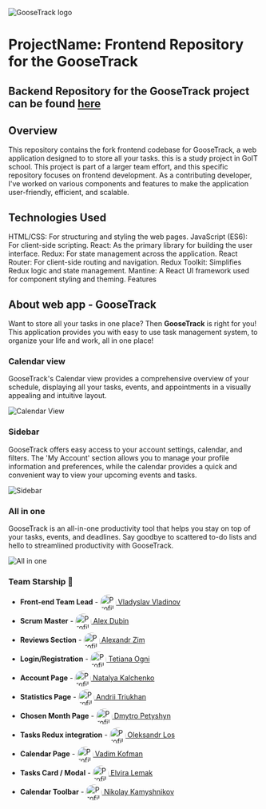 ![GooseTrack logo](assets/logo.png)
# ProjectName: Frontend Repository for the GooseTrack

## Backend Repository for the GooseTrack project can be found [here](https://github.com/em0nti/gt-backend)

## Overview
This repository contains the fork frontend codebase for GooseTrack, a web application designed to to store all your tasks. this is a study project in GoIT school. This project is part of a larger team effort, and this specific repository focuses on frontend development. As a contributing developer, I've worked on various components and features to make the application user-friendly, efficient, and scalable.

## Technologies Used
HTML/CSS: For structuring and styling the web pages.
JavaScript (ES6): For client-side scripting.
React: As the primary library for building the user interface.
Redux: For state management across the application.
React Router: For client-side routing and navigation.
Redux Toolkit: Simplifies Redux logic and state management.
Mantine: A React UI framework used for component styling and theming.
Features

## About web app - GooseTrack

Want to store all your tasks in one place? Then **GooseTrack** is right for you!
This application provides you with easy to use task management system, to organize your life and work, all in one place!

### Calendar view

GooseTrack's Calendar view provides a comprehensive overview of your schedule, displaying all your tasks, events, and appointments in a visually appealing and intuitive layout.

![Calendar View](assets/calendar.png)

### Sidebar

GooseTrack offers easy access to your account settings, calendar, and filters. The 'My Account' section allows you to manage your profile information and preferences, while the calendar provides a quick and convenient way to view your upcoming events and tasks.

![Sidebar](assets/sidebar.png)

### All in one

GooseTrack is an all-in-one productivity tool that helps you stay on top of your tasks, events, and deadlines. Say goodbye to scattered to-do lists and hello to streamlined productivity with GooseTrack.

![All in one](assets/all-in-one.png)

### Team Starship 🚀

<ul>
  <li style="margin-bottom:6px;"><strong>Front-end Team Lead</strong> - <a href="https://github.com/SalOne22"><img src="https://avatars.githubusercontent.com/u/111443297?s=32&v=4" alt="Profile Image" style="width:32px;height:32px;vertical-align:middle;border-radius:50%;"> Vladyslav Vladinov</a></li>
  <li style="margin-bottom:6px;"><strong>Scrum Master</strong> - <a href="https://github.com/AlexDubin"><img src="https://avatars.githubusercontent.com/u/102242242?s=32&v=4" alt="Profile Image" style="width:32px;height:32px;vertical-align:middle;border-radius:50%;"> Alex Dubin</a></li>
  <li style="margin-bottom:6px;"><strong>Reviews Section</strong> - <a href="https://github.com/zim89"><img src="https://avatars.githubusercontent.com/u/121241841?s=32&v=4" alt="Profile Image" style="width:32px;height:32px;vertical-align:middle;border-radius:50%;"> Alexandr Zim</a></li>
  <li style="margin-bottom:6px;"><strong>Login/Registration</strong> - <a href="https://github.com/TetianaOgni"><img src="https://avatars.githubusercontent.com/u/119048580?s=32&v=4" alt="Profile Image" style="width:32px;height:32px;vertical-align:middle;border-radius:50%;"> Tetiana Ogni</a></li>
  <li style="margin-bottom:6px;"><strong>Account Page</strong> - <a href="https://github.com/KalchenkoNatalya"><img src="https://avatars.githubusercontent.com/u/119251691?s=32&v=4" alt="Profile Image" style="width:32px;height:32px;vertical-align:middle;border-radius:50%;"> Natalya Kalchenko</a></li>
  <li style="margin-bottom:6px;"><strong>Statistics Page</strong> - <a href="https://github.com/em0nti"><img src="https://avatars.githubusercontent.com/u/39101979?s=32&v=4" alt="Profile Image" style="width:32px;height:32px;vertical-align:middle;border-radius:50%;"> Andrii Triukhan</a></li>
  <li style="margin-bottom:6px;"><strong>Chosen Month Page</strong> - <a href="https://github.com/GoodPointt"><img src="https://avatars.githubusercontent.com/u/119069023?s=32&v=4" alt="Profile Image" style="width:32px;height:32px;vertical-align:middle;border-radius:50%;"> Dmytro Petyshyn</a></li>
  <li style="margin-bottom:6px;"><strong>Tasks Redux integration</strong> - <a href="https://github.com/LosOleksandr"><img src="https://avatars.githubusercontent.com/u/119431175?s=32&v=4" alt="Profile Image" style="width:32px;height:32px;vertical-align:middle;border-radius:50%;"> Oleksandr Los</a></li>
  <li style="margin-bottom:6px;"><strong>Calendar Page</strong> - <a href="https://github.com/vadimfront"><img src="https://avatars.githubusercontent.com/u/25709907?s=32&v=4" alt="Profile Image" style="width:32px;height:32px;vertical-align:middle;border-radius:50%;"> Vadim Kofman</a></li>
  <li style="margin-bottom:6px;"><strong>Tasks Card / Modal</strong> - <a href="https://github.com/Elvira9797"><img src="https://avatars.githubusercontent.com/u/76045352?s=32&v=4" alt="Profile Image" style="width:32px;height:32px;vertical-align:middle;border-radius:50%;"> Elvira Lemak</a></li>
  <li><strong>Calendar Toolbar</strong> - <a href="https://github.com/NikKms"><img src="https://avatars.githubusercontent.com/u/119286614?s=32&v=4" alt="Profile Image" style="width:32px;height:32px;vertical-align:middle;border-radius:50%;"> Nikolay Kamyshnikov</a></li>
</ul>

